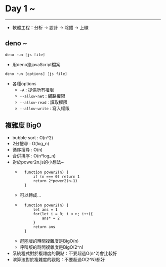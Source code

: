 # Day 1 ~
---
* 軟體工程：分析 -> 設計 -> 除錯 -> 上線

## deno ~
`deno run [js file]`
* 用deno跑javaScript檔案

`deno run [options] [js file]`
* 各種options
    * `-A` : 提供所有權限
    * `--allow-net` : 網路權限
    * `--allow-read` : 讀取權限
    * `--allow-write` : 寫入權限

## 複雜度 BigO
* bubble sort : O(n^2)
* 2分搜尋 : O(log_n)
* 循序搜尋 : O(n)
* 合併排序 : O(n*log_n)
* 對於power2n.js的小想法~
    * ```
        function power2(n) {
            if (n === 0) return 1
            return 2*power2(n-1)
        }
        ```
    * 可以轉成...
    * ```
        function power2(n) {
            let ans = 1
            for(let i = 0; i < n; i++){
                ans* = 2
            }
            return ans
        }
        ```
    * 迴圈版的時間複雜度是BigO(n)
    * 呼叫版的時間複雜度是BigO(2^n)
* 系統程式對於複雜度的觀點：不要超過O(n^2)會比較好
* 演算法對於複雜度的觀點：不要超過O(2^N)都好